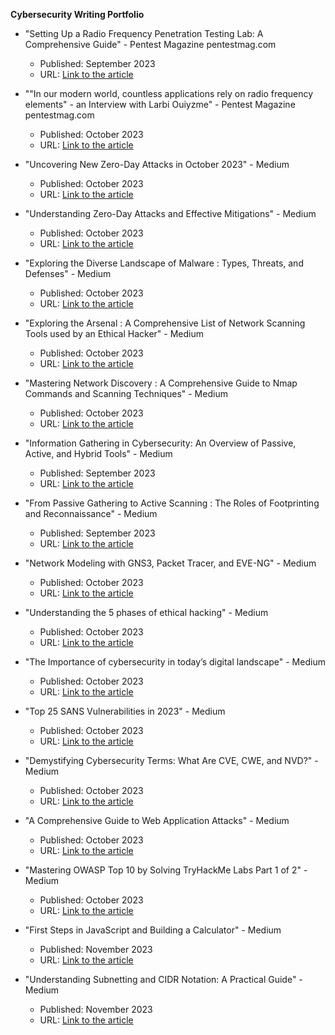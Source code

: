**Cybersecurity Writing Portfolio**

- "Setting Up a Radio Frequency Penetration Testing Lab: A Comprehensive Guide" - Pentest Magazine pentestmag.com
  - Published: September 2023
  - URL: [Link to the article](https://pentestmag.com/setting-up-a-radio-frequency-penetration-testing-lab-a-comprehensive-guide/)

- ""In our modern world, countless applications rely on radio frequency elements" - an Interview with Larbi Ouiyzme" - Pentest Magazine pentestmag.com
  - Published: October 2023
  - URL: [Link to the article](https://pentestmag.com/in-our-modern-world-countless-applications-rely-on-radio-frequency-elements-an-interview-with-larbi-ouiyzme/)

- "Uncovering New Zero-Day Attacks in October 2023" - Medium
  - Published: October 2023
  - URL: [Link to the article](https://medium.com/@Larbi.ouiyzme/uncovering-new-zero-day-attacks-in-october-2023-73ab35e8987d)

- "Understanding Zero-Day Attacks and Effective Mitigations" - Medium
  - Published: October 2023
  - URL: [Link to the article](https://medium.com/@Larbi.ouiyzme/understanding-zero-day-attacks-and-effective-mitigations-fcedb49b2839)

- "Exploring the Diverse Landscape of Malware : Types, Threats, and Defenses" - Medium
  - Published: October 2023
  - URL: [Link to the article](https://medium.com/@Larbi.ouiyzme/exploring-the-diverse-landscape-of-malware-types-threats-and-defenses-ffdcd32d3655)
  
- "Exploring the Arsenal : A Comprehensive List of Network Scanning Tools used by an Ethical Hacker" - Medium
  - Published: October 2023
  - URL: [Link to the article](https://medium.com/@Larbi.ouiyzme/exploring-the-arsenal-a-comprehensive-list-of-network-scanning-tools-used-by-an-ethical-hacker-b50a63cd3a75)

- "Mastering Network Discovery : A Comprehensive Guide to Nmap Commands and Scanning Techniques" - Medium
  - Published: October 2023
  - URL: [Link to the article](https://medium.com/@Larbi.ouiyzme/mastering-network-discovery-a-comprehensive-guide-to-nmap-commands-and-scanning-techniques-541e99466e9c)

- "Information Gathering in Cybersecurity: An Overview of Passive, Active, and Hybrid Tools" - Medium
  - Published: September 2023
  - URL: [Link to the article](https://medium.com/@Larbi.ouiyzme/information-gathering-in-cybersecurity-an-overview-of-passive-active-and-hybrid-tools-c1000d8332fb)

- "From Passive Gathering to Active Scanning : The Roles of Footprinting and Reconnaissance" - Medium
  - Published: September 2023
  - URL: [Link to the article](https://medium.com/@Larbi.ouiyzme/from-passive-gathering-to-active-scanning-the-roles-of-footprinting-and-reconnaissance-3d6995cf5815)

- "Network Modeling with GNS3, Packet Tracer, and EVE-NG" - Medium
  - Published: October 2023
  - URL: [Link to the article](https://medium.com/@Larbi.ouiyzme/network-modeling-with-gns3-packet-tracer-and-eve-ng-b225d7d6ad13)

- "Understanding the 5 phases of ethical hacking" - Medium
  - Published: October 2023
  - URL: [Link to the article](https://medium.com/@Larbi.ouiyzme/understanding-the-5-phases-of-ethical-hacking-6b22cf041083)

- "The Importance of cybersecurity in today’s digital landscape" - Medium
  - Published: October 2023
  - URL: [Link to the article](https://medium.com/@Larbi.ouiyzme/the-importance-of-cybersecurity-in-todays-digital-landscape-0993ea4712f3)

- "Top 25 SANS Vulnerabilities in 2023" - Medium
  - Published: October 2023
  - URL: [Link to the article](https://medium.com/@Larbi.ouiyzme/top-25-sans-vulnerabilities-in-2023-fba17f0e290e)

- "Demystifying Cybersecurity Terms: What Are CVE, CWE, and NVD?" - Medium
  - Published: October 2023
  - URL: [Link to the article](https://medium.com/@Larbi.ouiyzme/demystifying-cybersecurity-terms-what-are-cve-cwe-and-nvd-2eab771add11)

- "A Comprehensive Guide to Web Application Attacks" - Medium
  - Published: October 2023
  - URL: [Link to the article](https://larbi-ouiyzme.medium.com/a-comprehensive-guide-to-web-application-attacks-b74d0f2cc577)
    
- "Mastering OWASP Top 10 by Solving TryHackMe Labs Part 1 of 2" - Medium
  - Published: October 2023
  - URL: [Link to the article](https://larbi-ouiyzme.medium.com/mastering-owasp-top-10-by-solving-tryhackme-labs-part-1-of-2-8248b09ed445)

- "First Steps in JavaScript and Building a Calculator" - Medium
  - Published: November 2023
  - URL: [Link to the article](https://medium.com/@larbi-ouiyzme/first-steps-in-javascript-and-building-a-calculator-07a16a25a18f)

- "Understanding Subnetting and CIDR Notation: A Practical Guide" - Medium
  - Published: November 2023
  - URL: [Link to the article](https://medium.com/@larbi-ouiyzme/understanding-subnetting-and-cidr-notation-a-practical-guide-7c9c44d2c883)

